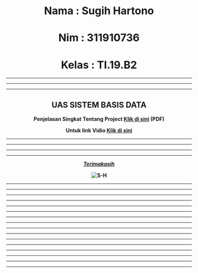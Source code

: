 <center>

# Nama      : Sugih Hartono
# Nim       : 311910736
# Kelas     : TI.19.B2
<hr>
<hr>
<hr>

## <B>UAS SISTEM BASIS DATA</B>

<b>
Penjelasan Singkat Tentang Project
<a href="
https://drive.google.com/file/d/1qfkGQelkQC8ZUFXi2LVj-isufkof17rf/view?usp=sharing">Klik di sini</a> (PDF)

Untuk link Vidio
<a href="">Klik di sini</a>

<HR>
<hr>
<hr>
<hr>
<u><b><i>Terimakasih</i></b></u>

![S-H](https://user-images.githubusercontent.com/81239107/126073052-22cab4b0-7297-4c88-a150-9048d3395a93.png)


</center>

<hr>
<hr>
<hr>
<hr>
<hr>
<hr>
<hr>
<hr>
<hr>
<hr>
<hr>
<hr>
<hr>
<hr>
<hr>
<hr>